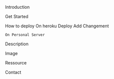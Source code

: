 Introduction

Get Started

How to deploy
    On heroku
        Deploy
        Add Changement

    On Personal Server

Description

Image

Ressource

Contact